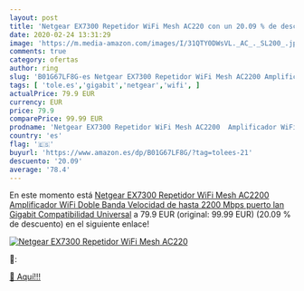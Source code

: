 ```yaml
---
layout: post
title: 'Netgear EX7300 Repetidor WiFi Mesh AC220 con un 20.09 % de descuento'
date: 2020-02-24 13:31:29
image: 'https://m.media-amazon.com/images/I/31QTY0DWsVL._AC_._SL200_.jpg'
comments: true
category: ofertas
author: ring
slug: 'B01G67LF8G-es Netgear EX7300 Repetidor WiFi Mesh AC2200 Amplificador...'
tags: [ 'tole.es','gigabit','netgear','wifi', ]
actualPrice: 79.9 EUR
currency: EUR
price: 79.9
comparePrice: 99.99 EUR
prodname: 'Netgear EX7300 Repetidor WiFi Mesh AC2200  Amplificador WiFi Doble Banda  Velocidad de hasta 2200 Mbps  puerto lan Gigabit  Compatibilidad Universal'
country: 'es'
flag: '🇪🇸'
buyurl: 'https://www.amazon.es/dp/B01G67LF8G/?tag=tolees-21'
descuento: '20.09'
average: '78.4'
---
```


En este momento está [Netgear EX7300 Repetidor WiFi Mesh AC2200  Amplificador WiFi Doble Banda  Velocidad de hasta 2200 Mbps  puerto lan Gigabit  Compatibilidad Universal](https://www.amazon.es/dp/B01G67LF8G/?tag=tolees-21) a 79.9 EUR (original: 99.99 EUR) (20.09 %  de descuento) en el siguiente enlace!

[![Netgear EX7300 Repetidor WiFi Mesh AC220](https://m.media-amazon.com/images/I/31QTY0DWsVL._AC_._SL200_.jpg)](https://www.amazon.es/dp/B01G67LF8G/?tag=tolees-21)

🔎:


[🛒 Aquí!!!](https://www.amazon.es/dp/B01G67LF8G/?tag=tolees-21)

